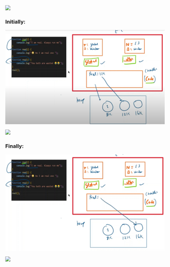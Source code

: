 <img src="https://user-images.githubusercontent.com/73097560/115834477-dbab4500-a447-11eb-908a-139a6edaec5c.gif">

### Initially:
[![Initially](https://github.com/Glorycs29/My_Learnings/blob/main/JavaScript/Functions/%234_FnExecutionContex/Screenshot%20(360).png)]()

<img src="https://user-images.githubusercontent.com/73097560/115834477-dbab4500-a447-11eb-908a-139a6edaec5c.gif">

### Finally:
[![Initially](https://github.com/Glorycs29/My_Learnings/blob/main/JavaScript/Functions/%234_FnExecutionContex/Screenshot%20(361).png)]()

<img src="https://user-images.githubusercontent.com/73097560/115834477-dbab4500-a447-11eb-908a-139a6edaec5c.gif">
